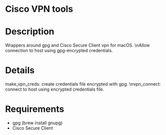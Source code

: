 # Cisco VPN tools

# Description
Wrappers around gpg and Cisco Secure Client vpn for macOS.
\nAllow connection to host using gpg-encrypted credentials.

# Details
make_vpn_creds: create credentials file encrypted with gpg.
\nvpn_connect: connect to host using encrypted credentials file.

# Requirements
- gpg (brew install gnupg)
- Cisco Secure Client
